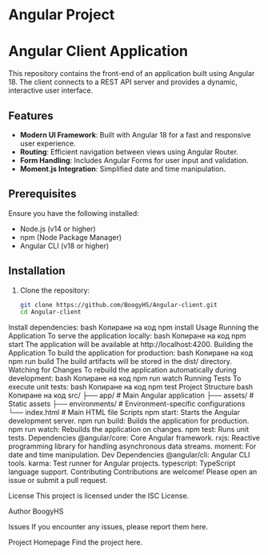 # Angular Project

# Angular Client Application

This repository contains the front-end of an application built using Angular 18. The client connects to a REST API server and provides a dynamic, interactive user interface.

## Features

- **Modern UI Framework**: Built with Angular 18 for a fast and responsive user experience.
- **Routing**: Efficient navigation between views using Angular Router.
- **Form Handling**: Includes Angular Forms for user input and validation.
- **Moment.js Integration**: Simplified date and time manipulation.

## Prerequisites

Ensure you have the following installed:

- Node.js (v14 or higher)
- npm (Node Package Manager)
- Angular CLI (v18 or higher)

## Installation

1. Clone the repository:
   ```bash
   git clone https://github.com/BoogyHS/Angular-client.git
   cd Angular-client
Install dependencies:
bash
Копиране на код
npm install
Usage
Running the Application
To serve the application locally:
bash
Копиране на код
npm start
The application will be available at http://localhost:4200.
Building the Application
To build the application for production:
bash
Копиране на код
npm run build
The build artifacts will be stored in the dist/ directory.
Watching for Changes
To rebuild the application automatically during development:
bash
Копиране на код
npm run watch
Running Tests
To execute unit tests:
bash
Копиране на код
npm test
Project Structure
bash
Копиране на код
src/
├── app/                  # Main Angular application
├── assets/               # Static assets
├── environments/         # Environment-specific configurations
└── index.html            # Main HTML file
Scripts
npm start: Starts the Angular development server.
npm run build: Builds the application for production.
npm run watch: Rebuilds the application on changes.
npm test: Runs unit tests.
Dependencies
@angular/core: Core Angular framework.
rxjs: Reactive programming library for handling asynchronous data streams.
moment: For date and time manipulation.
Dev Dependencies
@angular/cli: Angular CLI tools.
karma: Test runner for Angular projects.
typescript: TypeScript language support.
Contributing
Contributions are welcome! Please open an issue or submit a pull request.

License
This project is licensed under the ISC License.

Author
BoogyHS

Issues
If you encounter any issues, please report them here.

Project Homepage
Find the project here.